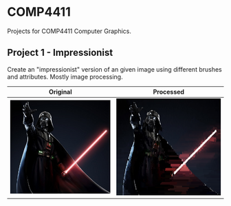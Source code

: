 # COMP4411
Projects for COMP4411 Computer Graphics.

## Project 1 - Impressionist
Create an "impressionist" version of an given image using different brushes and attributes. Mostly image processing.

| Original | Processed |
| -------- | --------- |
|![Original](/Impressionist/artifact/original.bmp)|![Processed](/Impressionist/artifact/artifact.bmp)|
